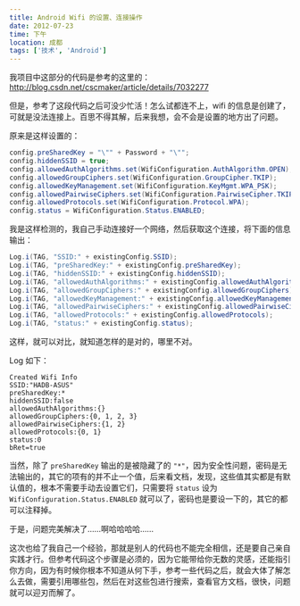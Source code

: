 ```yaml
---
title: Android Wifi 的设置、连接操作
date: 2012-07-23
time: 下午
location: 成都
tags: ['技术', 'Android']
---
```


我项目中这部分的代码是参考的这里的：http://blog.csdn.net/cscmaker/article/details/7032277

但是，参考了这段代码之后可没少忙活！怎么试都连不上，wifi 的信息是创建了，可就是没法连接上。百思不得其解，后来我想，会不会是设置的地方出了问题。

原来是这样设置的：

```java
config.preSharedKey = "\"" + Password + "\"";
config.hiddenSSID = true;
config.allowedAuthAlgorithms.set(WifiConfiguration.AuthAlgorithm.OPEN);
config.allowedGroupCiphers.set(WifiConfiguration.GroupCipher.TKIP);
config.allowedKeyManagement.set(WifiConfiguration.KeyMgmt.WPA_PSK);
config.allowedPairwiseCiphers.set(WifiConfiguration.PairwiseCipher.TKIP);
config.allowedProtocols.set(WifiConfiguration.Protocol.WPA);
config.status = WifiConfiguration.Status.ENABLED;
```

我是这样检测的，我自己手动连接好一个网络，然后获取这个连接，将下面的信息输出：

```java
Log.i(TAG, "SSID:" + existingConfig.SSID);
Log.i(TAG, "preSharedKey:" + existingConfig.preSharedKey);
Log.i(TAG, "hiddenSSID:" + existingConfig.hiddenSSID);
Log.i(TAG, "allowedAuthAlgorithms:" + existingConfig.allowedAuthAlgorithms);
Log.i(TAG, "allowedGroupCiphers:" + existingConfig.allowedGroupCiphers);
Log.i(TAG, "allowedKeyManagement:" + existingConfig.allowedKeyManagement);
Log.i(TAG, "allowedPairwiseCiphers:" + existingConfig.allowedPairwiseCiphers);
Log.i(TAG, "allowedProtocols:" + existingConfig.allowedProtocols);
Log.i(TAG, "status:" + existingConfig.status);
```

这样，就可以对比，就知道怎样的是对的，哪里不对。

Log 如下：

```log
Created Wifi Info
SSID:"HADB-ASUS"
preSharedKey:*
hiddenSSID:false
allowedAuthAlgorithms:{}
allowedGroupCiphers:{0, 1, 2, 3}
allowedPairwiseCiphers:{1, 2}
allowedProtocols:{0, 1}
status:0
bRet=true
```

当然，除了 `preSharedKey` 输出的是被隐藏了的 `"*"`，因为安全性问题，密码是无法输出的，其它的项有的并不止一个值，后来看文档，发现，这些值其实都是有默认值的，根本不需要手动去设置它们，只需要将 `status` 设为 `WifiConfiguration.Status.ENABLED` 就可以了，密码也是要设一下的，其它的都可以注释掉。

于是，问题完美解决了……啊哈哈哈哈……

这次也给了我自己一个经验，那就是别人的代码也不能完全相信，还是要自己亲自实践才行。但参考代码这个步骤是必须的，因为它能带给你无数的灵感，还能指引你方向，因为有时候你根本不知道从何下手，参考一些代码之后，就会大体了解怎么去做，需要引用哪些包，然后在对这些包进行搜索，查看官方文档，很快，问题就可以迎刃而解了。
